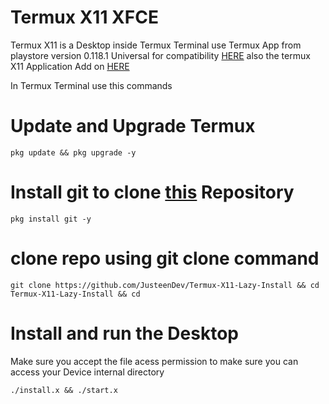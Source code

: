 # Termux X11 XFCE

Termux X11 is a Desktop inside Termux Terminal use Termux App from playstore version 0.118.1 Universal for compatibility
[HERE](https://github.com/termux/termux-app/releases/tag/v0.118.1) also the termux X11 Application Add on [HERE](https://github.com/termux/termux-x11/releases/tag/nightly)

In Termux Terminal use this commands

# Update and Upgrade Termux
```
pkg update && pkg upgrade -y
```

# Install git to clone [this](https://github.com/JusteenDev/Termux-X11-Lazy-Install) Repository

```
pkg install git -y

```

# clone repo using git clone command

```
git clone https://github.com/JusteenDev/Termux-X11-Lazy-Install && cd Termux-X11-Lazy-Install && cd

```

# Install and run the Desktop
Make sure you accept the file acess permission to make sure you can access your Device internal directory

```
./install.x && ./start.x
```

